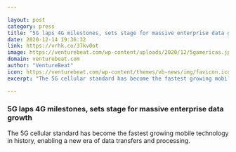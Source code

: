 ```yaml
---

layout: post
category: press
title: "5G laps 4G milestones, sets stage for massive enterprise data growth"
date: 2020-12-14 19:36:32
link: https://vrhk.co/37kv0ot
image: https://venturebeat.com/wp-content/uploads/2020/12/5gamericas.jpg?w=1200&strip=all
domain: venturebeat.com
author: "VentureBeat"
icon: https://venturebeat.com/wp-content/themes/vb-news/img/favicon.ico
excerpt: "The 5G cellular standard has become the fastest growing mobile technology in history, enabling a new era of data transfers and processing."

---
```


### 5G laps 4G milestones, sets stage for massive enterprise data growth

The 5G cellular standard has become the fastest growing mobile technology in history, enabling a new era of data transfers and processing.